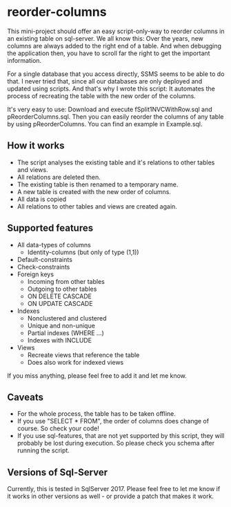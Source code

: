 # reorder-columns
This mini-project should offer an easy script-only-way to reorder columns in an existing table on sql-server. We all know this: Over the years, new columns are always added to the right end of a table. And when debugging the application then, you have to scroll far the right to get the important information.

For a single database that you access directly, SSMS seems to be able to do that. I never tried that, since all our databases are only deployed and updated using scripts. And that's why I wrote this script: It automates the process of recreating the table with the new order of the columns.

It's very easy to use:
Download and execute fSplit1NVCWithRow.sql and pReorderColumns.sql.
Then you can easily reorder the columns of any table by using pReorderColumns.
You can find an example in Example.sql.

## How it works
- The script analyses the existing table and it's relations to other tables and views.
- All relations are deleted then.
- The existing table is then renamed to a temporary name.
- A new table is created with the new order of columns.
- All data is copied
- All relations to other tables and views are created again.

## Supported features
- All data-types of columns
  - Identity-columns (but only of type (1,1))
- Default-constraints
- Check-constraints
- Foreign keys
  - Incoming from other tables
  - Outgoing to other tables
  - ON DELETE CASCADE
  - ON UPDATE CASCADE
- Indexes
  - Nonclustered and clustered
  - Unique and non-unique
  - Partial indexes (WHERE ...)
  - Indexes with INCLUDE
- Views
  - Recreate views that reference the table
  - Does also work for indexed views

If you miss anything, please feel free to add it and let me know.

## Caveats
- For the whole process, the table has to be taken offline.
- If you use "SELECT * FROM", the order of columns does change of course. So check your code!
- If you use sql-features, that are not yet supported by this script, they will probably be lost during execution. So please check you schema after running the script.

## Versions of Sql-Server
Currently, this is tested in SqlServer 2017. Please feel free to let me know if it works in other versions as well - or provide a patch that makes it work.
